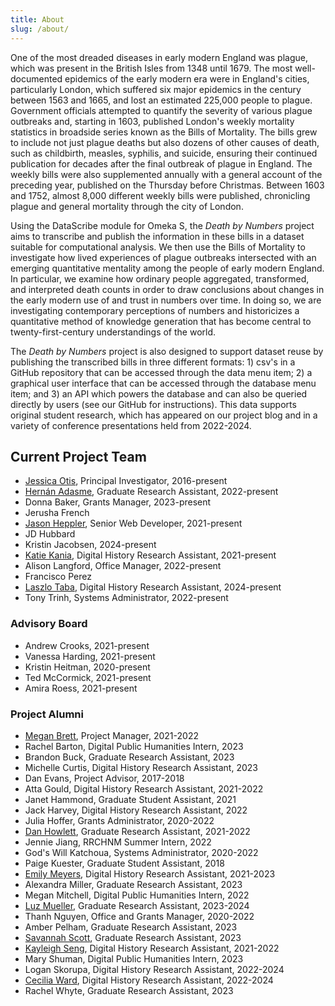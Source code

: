 ```yaml
---
title: About
slug: /about/
---
```


One of the most dreaded diseases in early modern England was plague, which was present in the British Isles from 1348 until 1679. The most well-documented epidemics of the early modern era were in England's cities, particularly London, which suffered six major epidemics in the century between 1563 and 1665, and lost an estimated 225,000 people to plague. Government officials attempted to quantify the severity of various plague outbreaks and, starting in 1603, published London's weekly mortality statistics in broadside series known as the Bills of Mortality. The bills grew to include not just plague deaths but also dozens of other causes of death, such as childbirth, measles, syphilis, and suicide, ensuring their continued publication for decades after the final outbreak of plague in England. The weekly bills were also supplemented annually with a general account of the preceding year, published on the Thursday before Christmas. Between 1603 and 1752, almost 8,000 different weekly bills were published, chronicling plague and general mortality through the city of London.

Using the DataScribe module for Omeka S, the _Death by Numbers_ project aims to transcribe and publish the information in these bills in a dataset suitable for computational analysis. We then use the Bills of Mortality to investigate how lived experiences of plague outbreaks intersected with an emerging quantitative mentality among the people of early modern England. In particular, we examine how ordinary people aggregated, transformed, and interpreted death counts in order to draw conclusions about changes in the early modern use of and trust in numbers over time. In doing so, we are investigating contemporary perceptions of numbers and historicizes a quantitative method of knowledge generation that has become central to twenty-first-century understandings of the world.

The _Death by Numbers_ project is also designed to support dataset reuse by publishing the transcribed bills in three different formats: 1) csv's in a GitHub repository that can be accessed through the data menu item; 2) a graphical user interface that can be accessed through the database menu item; and 3) an API which powers the database and can also be queried directly by users (see our GitHub for instructions). This data supports original student research, which has appeared on our project blog and in a variety of conference presentations held from 2022-2024.

## Current Project Team

- [Jessica Otis](/authors/jessica-otis/), Principal Investigator, 2016-present
- [Hernán Adasme](/authors/hernan-adasme/), Graduate Research Assistant, 2022-present
- Donna Baker, Grants Manager, 2023-present
- Jerusha French
- [Jason Heppler](/authors/jason-heppler/), Senior Web Developer, 2021-present
- JD Hubbard
- Kristin Jacobsen, 2024-present
- [Katie Kania](/authors/katie-kania/), Digital History Research Assistant, 2021-present
- Alison Langford, Office Manager, 2022-present
- Francisco Perez
- [Laszlo Taba](/authors/laszlo-taba/), Digital History Research Assistant, 2024-present
- Tony Trinh, Systems Administrator, 2022-present

### Advisory Board

- Andrew Crooks, 2021-present
- Vanessa Harding, 2021-present
- Kristin Heitman, 2020-present
- Ted McCormick, 2021-present
- Amira Roess, 2021-present

### Project Alumni

- [Megan Brett](/authors/megan-brett/), Project Manager, 2021-2022
- Rachel Barton, Digital Public Humanities Intern, 2023
- Brandon Buck, Graduate Research Assistant, 2023
- Michelle Curtis, Digital History Research Assistant, 2023
- Dan Evans, Project Advisor, 2017-2018
- Atta Gould, Digital History Research Assistant, 2021-2022
- Janet Hammond, Graduate Student Assistant, 2021
- Jack Harvey, Digital History Research Assistant, 2022
- Julia Hoffer, Grants Administrator, 2020-2022
- [Dan Howlett](/authors/dan-howlett/), Graduate Research Assistant, 2021-2022
- Jennie Jiang, RRCHNM Summer Intern, 2022
- God's Will Katchoua, Systems Administrator, 2020-2022
- Paige Kuester, Graduate Student Assistant, 2018
- [Emily Meyers](/authors/emily-meyers/), Digital History Research Assistant, 2021-2023
- Alexandra Miller, Graduate Research Assistant, 2023
- Megan Mitchell, Digital Public Humanities Intern, 2022
- [Luz Mueller](/authors/luz-mueller/), Graduate Research Assistant, 2023-2024
- Thanh Nguyen, Office and Grants Manager, 2020-2022
- Amber Pelham, Graduate Research Assistant, 2023
- [Savannah Scott](/authors/savannah-scott/), Graduate Research Assistant, 2023
- [Kayleigh Seng](/authors/kayleigh-seng/), Digital History Research Assistant, 2021-2022
- Mary Shuman, Digital Public Humanities Intern, 2023
- Logan Skorupa, Digital History Research Assistant, 2022-2024
- [Cecilia Ward](/authors/cecilia-ward/), Digital History Research Assistant, 2022-2024
- Rachel Whyte, Graduate Research Assistant, 2023
